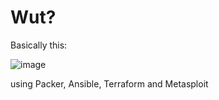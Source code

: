 # Wut?

Basically this:

![image](https://user-images.githubusercontent.com/12705417/42003129-c9e46b3e-7a61-11e8-8188-a033e2db9b3a.png)

using Packer, Ansible, Terraform and Metasploit

